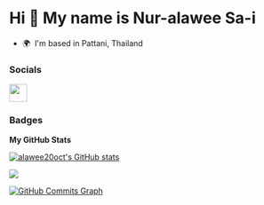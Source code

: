 Hi 👋 My name is Nur-alawee Sa-i
================================

* 🌍  I'm based in Pattani, Thailand


### Socials

<p align="left"> <a href="https://www.github.com/alawee20oct" target="_blank" rel="noreferrer"> <picture> <source media="(prefers-color-scheme: dark)" srcset="https://raw.githubusercontent.com/danielcranney/readme-generator/main/public/icons/socials/github-dark.svg" /> <source media="(prefers-color-scheme: light)" srcset="https://raw.githubusercontent.com/danielcranney/readme-generator/main/public/icons/socials/github.svg" /> <img src="https://raw.githubusercontent.com/danielcranney/readme-generator/main/public/icons/socials/github.svg" width="32" height="32" /> </picture> </a></p>

### Badges

<b>My GitHub Stats</b>

<a href="http://www.github.com/alawee20oct"><img src="https://github-readme-stats.vercel.app/api?username=alawee20oct&show_icons=true&hide=&count_private=true&title_color=facc15&text_color=ffffff&icon_color=f97316&bg_color=1c1917&hide_border=true&show_icons=true" alt="alawee20oct's GitHub stats" /></a>

<a href="http://www.github.com/alawee20oct"><img src="https://github-readme-streak-stats.herokuapp.com/?user=alawee20oct&stroke=ffffff&background=1c1917&ring=facc15&fire=facc15&currStreakNum=ffffff&currStreakLabel=facc15&sideNums=ffffff&sideLabels=ffffff&dates=ffffff&hide_border=true" /></a>

<a href="http://www.github.com/alawee20oct"><img src="https://github-readme-activity-graph.cyclic.app/graph?username=alawee20oct&bg_color=1c1917&color=ffffff&line=f97316&point=ffffff&area_color=1c1917&area=true&hide_border=true&custom_title=GitHub%20Commits%20Graph" alt="GitHub Commits Graph" /></a>

